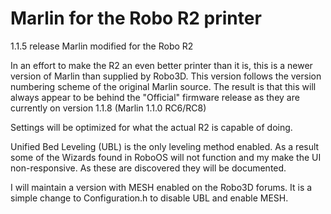 # Marlin for the Robo R2 printer
1.1.5 release Marlin modified for the Robo R2

In an effort to make the R2 an even better printer than it is, this is a newer version of Marlin than supplied by Robo3D. This version follows the version numbering scheme of the original Marlin source. The result is that this will always appear to be behind the "Official" firmware release as they are currently on version 1.1.8 (Marlin 1.1.0 RC6/RC8)

Settings will be optimized for what the actual R2 is capable of doing. 

Unified Bed Leveling (UBL) is the only leveling method enabled. As a result some of the Wizards found in RoboOS will not function and my make the UI non-responsive. As these are discovered they will be documented.

I will maintain a version with MESH enabled on the Robo3D forums. It is a simple change to Configuration.h to disable UBL and enable MESH.
